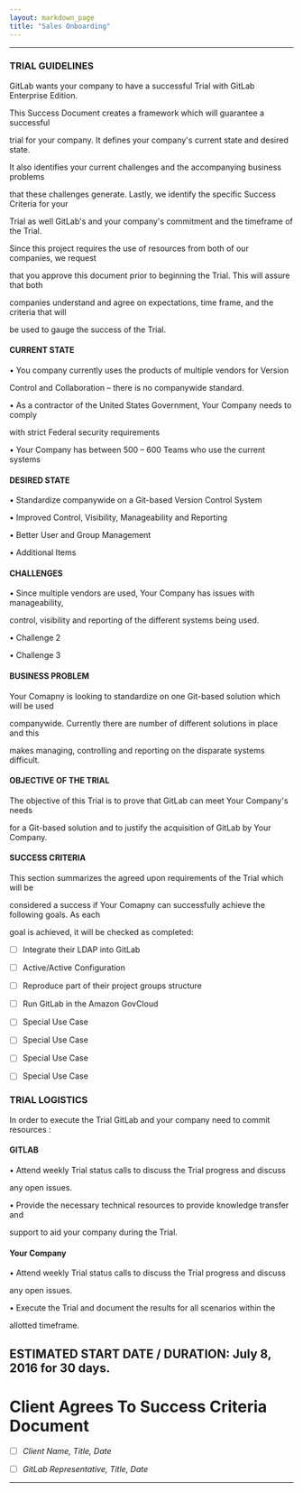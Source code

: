 ```yaml
---
layout: markdown_page
title: "Sales Onboarding"
---
```



-----------------------------
### TRIAL GUIDELINES

GitLab wants your company to have a successful Trial with GitLab Enterprise Edition. 

This Success Document creates a framework which will guarantee a successful 

trial for your company. It defines your company's current state and desired state.

It also identifies your current challenges and the accompanying business problems

that these challenges generate. Lastly, we identify the specific Success Criteria for your

Trial as well GitLab's and your company's commitment and the timeframe of the Trial. 

Since this project requires the use of resources from both of our companies, we request

that you approve this document prior to beginning the Trial.  This will assure that both 

companies understand and agree on expectations, time frame, and the criteria that will 

be used to gauge the success of the Trial. 

#### CURRENT STATE

•	You company currently uses the products of multiple vendors for Version

Control and Collaboration – there is no companywide standard.

•	As a contractor of the United States Government, Your Company needs to comply

with strict Federal security requirements

•	Your Company has between 500 – 600 Teams who use the current systems

#### DESIRED STATE

•	Standardize companywide on a Git-based Version Control System

•	Improved Control, Visibility, Manageability and Reporting

•	Better User and Group Management

•	Additional Items

#### CHALLENGES

•	Since multiple vendors are used, Your Company has issues with manageability,

control, visibility and reporting of the different systems being used.

•	Challenge 2

•	Challenge 3

#### BUSINESS PROBLEM

Your Comapny is looking to standardize on one Git-based solution which will be used

companywide. Currently there are number of different solutions in place and this

makes managing, controlling and reporting on the disparate systems difficult.


#### OBJECTIVE OF THE TRIAL

The objective of this Trial is to prove that GitLab can meet Your Company's needs

for a Git-based solution and to justify the acquisition of GitLab by Your Company.


#### SUCCESS CRITERIA

This section summarizes the agreed upon requirements of the Trial which will be 

considered a success if Your Comapny can successfully achieve the following goals. As each

goal is achieved, it will be checked as completed:

- [ ] Integrate their LDAP into GitLab

- [ ] Active/Active Configuration

- [ ] Reproduce part of their project groups structure

- [ ] Run GitLab in the Amazon GovCloud

- [ ] Special Use Case

- [ ] Special Use Case

- [ ] Special Use Case

- [ ] Special Use Case


### TRIAL LOGISTICS

In order to execute the Trial GitLab and your company need to commit resources :

#### GITLAB


•	Attend weekly Trial status calls to discuss the Trial progress and discuss 

any open issues.

•	Provide the necessary technical resources to provide knowledge transfer and

support to aid your company during the Trial.

#### Your Company


•	Attend weekly Trial status calls to discuss the Trial progress and discuss 

any open issues.

•	Execute the Trial and document the results for all scenarios within the 

allotted timeframe.


## ESTIMATED START DATE / DURATION:  July 8, 2016 for 30 days.




# Client Agrees To Success Criteria Document


- [ ] *Client Name, Title, Date*

- [ ] *GitLab Representative, Title, Date*


***





